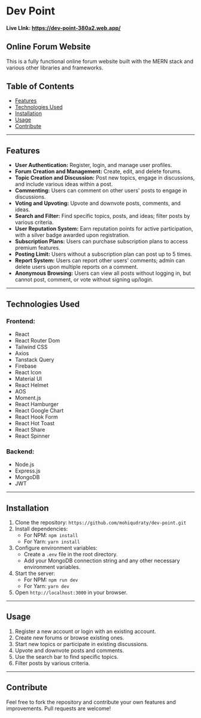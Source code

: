 
# Dev Point

#### Live LInk:  https://dev-point-380a2.web.app/



## Online Forum Website

This is a fully functional online forum website built with the MERN stack and various other libraries and frameworks.

## Table of Contents

- [Features](#features)
- [Technologies Used](#technologies-used)
- [Installation](#installation)
- [Usage](#usage)
- [Contribute](#contribute)

---

## Features <a name="features"></a>

- **User Authentication:** Register, login, and manage user profiles.
- **Forum Creation and Management:** Create, edit, and delete forums.
- **Topic Creation and Discussion:** Post new topics, engage in discussions, and include various ideas within a post.
- **Commenting:** Users can comment on other users' posts to engage in discussions.
- **Voting and Upvoting:** Upvote and downvote posts, comments, and ideas.
- **Search and Filter:** Find specific topics, posts, and ideas; filter posts by various criteria.
- **User Reputation System:** Earn reputation points for active participation, with a silver badge awarded upon registration.
- **Subscription Plans:** Users can purchase subscription plans to access premium features.
- **Posting Limit:** Users without a subscription plan can post up to 5 times.
- **Report System:** Users can report other users' comments; admin can delete users upon multiple reports on a comment.
- **Anonymous Browsing:** Users can view all posts without logging in, but cannot post, comment, or vote without signing up/login.

---

## Technologies Used <a name="technologies-used"></a>

### Frontend:

- React
- React Router Dom
- Tailwind CSS
- Axios
- Tanstack Query
- Firebase
- React Icon
- Material UI
- React Helmet
- AOS
- Moment.js
- React Hamburger
- React Google Chart
- React Hook Form
- React Hot Toast
- React Share
- React Spinner

### Backend:

- Node.js
- Express.js
- MongoDB
- JWT

---

## Installation <a name="installation"></a>

1. Clone the repository: `https://github.com/mohiqudraty/dev-point.git`
2. Install dependencies:
   - For NPM: `npm install`
   - For Yarn: `yarn install`
3. Configure environment variables:
   - Create a `.env` file in the root directory.
   - Add your MongoDB connection string and any other necessary environment variables.
4. Start the server:
   - For NPM: `npm run dev`
   - For Yarn: `yarn dev`
5. Open `http://localhost:3000` in your browser.

---

## Usage <a name="usage"></a>

1. Register a new account or login with an existing account.
2. Create new forums or browse existing ones.
3. Start new topics or participate in existing discussions.
4. Upvote and downvote posts and comments.
5. Use the search bar to find specific topics.
6. Filter posts by various criteria.

---

## Contribute <a name="contribute"></a>

Feel free to fork the repository and contribute your own features and improvements. Pull requests are welcome!








